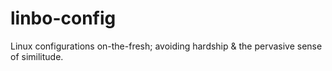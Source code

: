 # linbo-config
Linux configurations on-the-fresh; avoiding hardship &amp; the pervasive sense of similitude.

